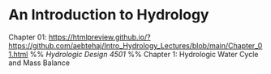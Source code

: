 # An Introduction to Hydrology
Chapter 01: https://htmlpreview.github.io/?https://github.com/aebtehaj/Intro_Hydrology_Lectures/blob/main/Chapter_01.html
%% *Hydrologic Design 4501*
%% Chapter 1: Hydrologic Water Cycle and Mass Balance
